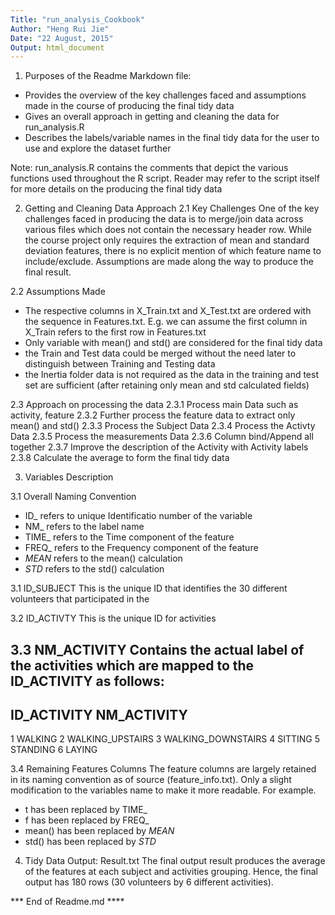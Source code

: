 ```yaml
---
Title: "run_analysis_Cookbook"
Author: "Heng Rui Jie"
Date: "22 August, 2015"
Output: html_document
---
```


1. Purposes of the Readme Markdown file:
- Provides the overview of the key challenges faced and assumptions made in the course of producing the final tidy data
- Gives an overall approach in getting and cleaning the data for run_analysis.R
- Describes the labels/variable names in the final tidy data for the user to use and explore the dataset further

Note: run_analysis.R contains the comments that depict the various functions used throughout the R script. Reader may refer to the script itself for more details on the producing the final tidy data

2. Getting and Cleaning Data Approach
2.1 Key Challenges
  One of the key challenges faced in producing the data is to merge/join data across various files which does not contain the necessary header row. While the course project only requires the extraction of mean and standard deviation features, there is no explicit mention of which feature name to include/exclude. Assumptions are made along the way to produce the final result.

2.2 Assumptions Made
* The respective columns in X_Train.txt and X_Test.txt are ordered with the sequence in Features.txt. E.g. we can assume the first column in X_Train refers to the first row in Features.txt
* Only variable with mean() and std() are considered for the final tidy data
* the Train and Test data could be merged without the need later to distinguish between Training and Testing data
* the Inertia folder data is not required as the data in the training and test set are sufficient (after retaining only mean and std calculated fields)

2.3 Approach on processing the data
2.3.1 Process main Data such as activity, feature
2.3.2 Further process the feature data to extract only mean() and std()
2.3.3 Process the Subject Data
2.3.4 Process the Activty Data
2.3.5 Process the measurements Data
2.3.6 Column bind/Append all together
2.3.7 Improve the description of the Activity with Activity labels
2.3.8 Calculate the average to form the final tidy data

3. Variables Description

3.1 Overall Naming Convention
- ID_ refers to unique Identificatio number of the variable
- NM_ refers to the label name
- TIME_ refers to the Time component of the feature
- FREQ_ refers to the Frequency component of the feature
- _MEAN_ refers to the mean() calculation
- _STD_ refers to the std() calculation

3.1 ID_SUBJECT
  This is the unique ID that identifies the 30 different volunteers that participated in the 

3.2 ID_ACTIVTY
  This is the unique ID for activities
  
3.3 NM_ACTIVITY
  Contains the actual label of the activities which are mapped to the ID_ACTIVITY as follows:
---  
ID_ACTIVITY        NM_ACTIVITY
---
1                       WALKING
2              WALKING_UPSTAIRS
3            WALKING_DOWNSTAIRS
4                       SITTING
5                      STANDING
6                        LAYING

3.4 Remaining Features Columns
  The feature columns are largely retained in its naming convention as of source (feature_info.txt). Only a slight modification to the variables name to make it more readable.
  For example.
  * t has been replaced by TIME_
  * f has been replaced by FREQ_
  * mean() has been replaced by _MEAN_
  * std() has been replaced by _STD_

4. Tidy Data Output:  Result.txt
  The final output result produces the average of the features at each subject and activities grouping. Hence, the final output has 180 rows (30 volunteers by 6 different activities).

*** End of Readme.md ****


